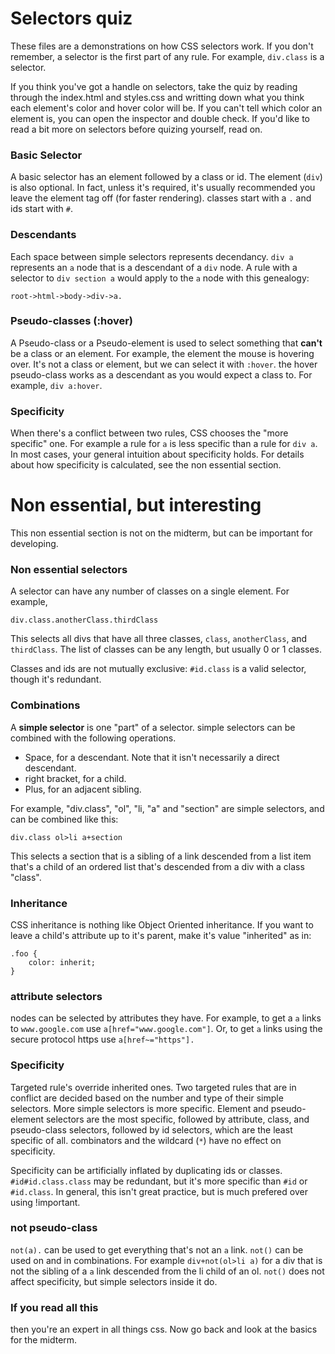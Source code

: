 # Selectors quiz

These files are a demonstrations on how CSS selectors work. If you don't remember, a selector is the
first part of any rule. For example, `div.class` is a selector.

If you think you've got a handle on selectors, take the quiz by reading through the index.html and
styles.css and writting down what you think each element's color and hover color will be. If you can't
tell which color an element is, you can open the inspector and double check. If you'd like to read
a bit more on selectors before quizing yourself, read on.

### Basic Selector
A basic selector has an element followed by a class or id. The element (`div`) is also optional. In
fact, unless it's required, it's usually recommended you leave the element tag off (for faster 
rendering). classes start with a `.` and ids start with `#`. 

### Descendants
Each space between simple selectors represents decendancy. `div a` represents an `a` node that is a
descendant of a `div` node. A rule with a selector to `div section a` would apply to the `a` node with 
this genealogy:
```
root->html->body->div->a.
```

### Pseudo-classes (:hover)
A Pseudo-class or a Pseudo-element is used to select something that **can't** be a class or an element.
For example, the element the mouse is hovering over. It's not a class or element, but we can select it
with `:hover`. the hover pseudo-class works as a descendant as you would expect a class to. For example,
`div a:hover`.

### Specificity
When there's a conflict between two rules, CSS chooses the "more specific" one. For example a rule for
`a` is less specific than a rule for `div a`. In most cases, your general intuition about specificity
holds. For details about how specificity is calculated, see the non essential section.
# Non essential, but interesting
This non essential section is not on the midterm, but can be important for developing.

### Non essential selectors
A selector can have any number of classes on a single element. For example,
```
div.class.anotherClass.thirdClass
```
This selects all divs that have all three classes, `class`, `anotherClass`, and `thirdClass`. The list
of classes can be any length, but usually 0 or 1 classes.

Classes and ids are not mutually exclusive: `#id.class` is a valid selector, though it's redundant.

### Combinations
A **simple selector** is one "part" of a selector. simple selectors can be combined with the following
operations.
- Space, for a descendant. Note that it isn't necessarily a direct descendant.
- right bracket, for a child.
- Plus, for an adjacent sibling.

For example, "div.class", "ol", "li, "a" and "section" are simple selectors, and can be combined like
this:
```
div.class ol>li a+section
```
This selects a section that is a sibling of a link descended from a list item that's a child of an
ordered list that's descended from a div with a class "class".

### Inheritance
CSS inheritance is nothing like Object Oriented inheritance. If you want to leave a child's attribute up
to it's parent, make it's value "inherited" as in:
```
.foo {
	color: inherit;
}
```

### attribute selectors
nodes can be selected by attributes they have. For example, to get a `a` links to `www.google.com` use
`a[href="www.google.com"]`. Or, to get `a` links using the secure protocol https use `a[href~="https"].`

### Specificity
Targeted rule's override inherited ones. Two targeted rules that are in conflict are decided based on
the number and type of their simple selectors. More simple selectors is more specific. Element and
pseudo-element selectors are the most specific, followed by attribute, class, and pseudo-class
selectors, followed by id selectors, which are the least specific of all. combinators and the wildcard
(`*`) have no effect on specificity.

Specificity can be artificially inflated by duplicating ids or classes. `#id#id.class.class` may be
redundant, but it's more specific than `#id` or `#id.class`. In general, this isn't great practice, but 
is much prefered over using !important.

### not pseudo-class
`not(a).` can be used to get everything that's not an `a` link. `not()` can be used on and in
combinations. For example `div+not(ol>li a)` for a div that is not the sibling of a `a` link descended
from the li child of an ol. `not()` does not affect specificity, but simple selectors inside it do.

### If you read all this
then you're an expert in all things css. Now go back and look at the basics for the midterm.

